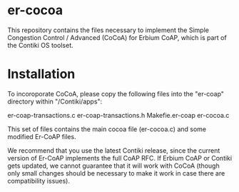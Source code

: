 # er-cocoa

This repository contains the files necessary to implement the Simple Congestion Control / Advanced (CoCoA) for Erbium CoAP, which is part of the Contiki OS toolset.

# Installation

To incoroporate CoCoA, please copy the following files into the "er-coap" directory within "/Contiki/apps":

er-coap-transactions.c
er-coap-transactions.h
Makefie.er-coap
er-cocoa.c

This set of files contains the main cocoa file (er-cocoa.c) and some modified Er-CoAP files.

We recommend that you use the latest Contiki release, since the current version of Er-CoAP implements the full CoAP RFC. If Erbium CoAP or Contiki gets updated, we cannot guarantee that it will work with CoCoA (though only small changes should be necessary to make it work in case there are compatibility issues).
